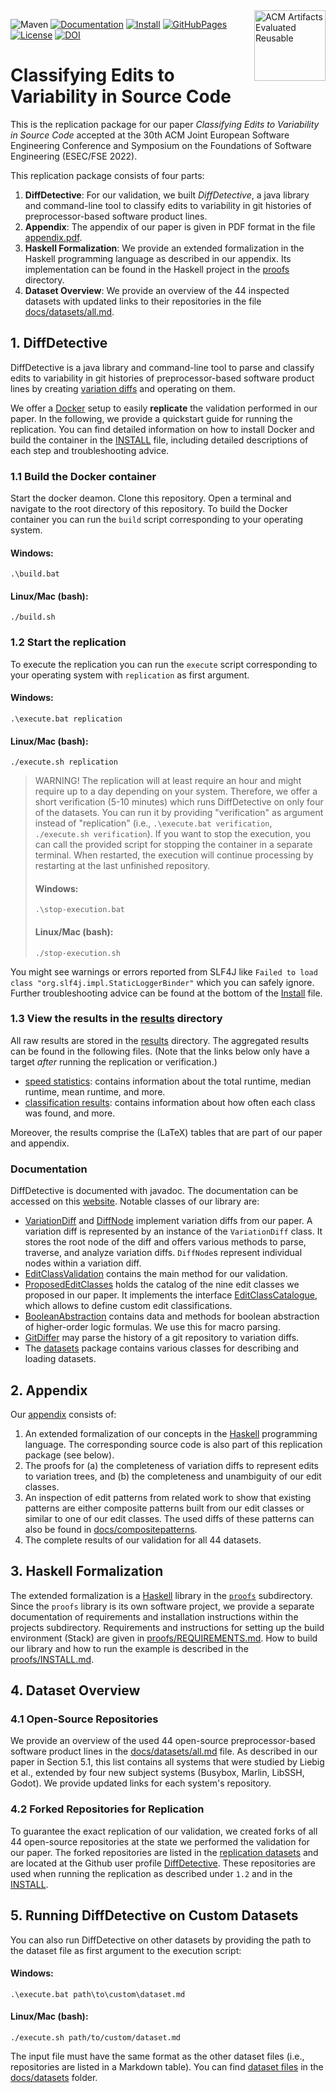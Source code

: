 <img padding="10" align="right" src="https://www.acm.org/binaries/content/gallery/acm/publications/artifact-review-v1_1-badges/artifacts_evaluated_reusable_v1_1.png" alt="ACM Artifacts Evaluated Reusable" width="114" height="113"/>

![Maven](https://github.com/VariantSync/DiffDetective/actions/workflows/maven.yml/badge.svg)
[![Documentation](https://img.shields.io/badge/Documentation-Read-purple)][documentation]
[![Install](https://img.shields.io/badge/Install-Instructions-blue)](INSTALL.md)
[![GitHubPages](https://img.shields.io/badge/GitHub%20Pages-online-blue.svg?style=flat)][website]
[![License](https://img.shields.io/badge/License-GNU%20LGPLv3-blue)](LICENSE.LGPL3)
[![DOI](https://zenodo.org/badge/DOI/10.5281/zenodo.7110095.svg)](https://doi.org/10.5281/zenodo.7110095)

# Classifying Edits to Variability in Source Code

This is the replication package for our paper _Classifying Edits to Variability in Source Code_ accepted at the 30th ACM Joint European Software Engineering Conference and Symposium on the Foundations of Software Engineering (ESEC/FSE 2022).

This replication package consists of four parts:

1. **DiffDetective**: For our validation, we built _DiffDetective_, a java library and command-line tool to classify edits to variability in git histories of preprocessor-based software product lines.
2. **Appendix**: The appendix of our paper is given in PDF format in the file [appendix.pdf][appendix].
3. **Haskell Formalization**: We provide an extended formalization in the Haskell programming language as described in our appendix. Its implementation can be found in the Haskell project in the [proofs](proofs) directory.
4. **Dataset Overview**: We provide an overview of the 44 inspected datasets with updated links to their repositories in the file [docs/datasets/all.md][dataset].

## 1. DiffDetective
DiffDetective is a java library and command-line tool to parse and classify edits to variability in git histories of preprocessor-based software product lines by creating [variation diffs][variationdiff_class] and operating on them.

We offer a [Docker](https://www.docker.com/) setup to easily __replicate__ the validation performed in our paper. 
In the following, we provide a quickstart guide for running the replication.
You can find detailed information on how to install Docker and build the container in the [INSTALL](INSTALL.md) file, including detailed descriptions of each step and troubleshooting advice.

### 1.1 Build the Docker container
Start the docker deamon.
Clone this repository.
Open a terminal and navigate to the root directory of this repository.
To build the Docker container you can run the `build` script corresponding to your operating system.
#### Windows: 
`.\build.bat`
#### Linux/Mac (bash): 
`./build.sh`

### 1.2 Start the replication
To execute the replication you can run the `execute` script corresponding to your operating system with `replication` as first argument.

#### Windows:
`.\execute.bat replication`
#### Linux/Mac (bash):
`./execute.sh replication`

> WARNING!
> The replication will at least require an hour and might require up to a day depending on your system.
> Therefore, we offer a short verification (5-10 minutes) which runs DiffDetective on only four of the datasets.
> You can run it by providing "verification" as argument instead of "replication" (i.e., `.\execute.bat verification`,  `./execute.sh verification`).
> If you want to stop the execution, you can call the provided script for stopping the container in a separate terminal.
> When restarted, the execution will continue processing by restarting at the last unfinished repository.
> #### Windows:
> `.\stop-execution.bat`
> #### Linux/Mac (bash):
> `./stop-execution.sh`

You might see warnings or errors reported from SLF4J like `Failed to load class "org.slf4j.impl.StaticLoggerBinder"` which you can safely ignore.
Further troubleshooting advice can be found at the bottom of the [Install](INSTALL.md) file.

### 1.3 View the results in the [results][resultsdir] directory
All raw results are stored in the [results][resultsdir] directory.
The aggregated results can be found in the following files.
(Note that the links below only have a target _after_ running the replication or verification.)
- [speed statistics][resultsdir_speed_statistics]: contains information about the total runtime, median runtime, mean runtime, and more.
- [classification results][resultsdir_classification_results]: contains information about how often each class was found, and more.

Moreover, the results comprise the (LaTeX) tables that are part of our paper and appendix.

### Documentation

DiffDetective is documented with javadoc. The documentation can be accessed on this [website][documentation]. Notable classes of our library are:
- [VariationDiff](https://variantsync.github.io/DiffDetective/docs/javadoc/org/variantsync/diffdetective/variation/diff/VariationDiff.html) and [DiffNode](https://variantsync.github.io/DiffDetective/docs/javadoc/org/variantsync/diffdetective/variation/diff/DiffNode.html) implement variation diffs from our paper. A variation diff is represented by an instance of the `VariationDiff` class. It stores the root node of the diff and offers various methods to parse, traverse, and analyze variation diffs. `DiffNode`s represent individual nodes within a variation diff.
- [EditClassValidation](https://variantsync.github.io/DiffDetective/docs/javadoc/org/variantsync/diffdetective/validation/EditClassValidation.html) contains the main method for our validation.
- [ProposedEditClasses](https://variantsync.github.io/DiffDetective/docs/javadoc/org/variantsync/diffdetective/editclass/proposed/ProposedEditClasses.html) holds the catalog of the nine edit classes we proposed in our paper. It implements the interface [EditClassCatalogue](https://variantsync.github.io/DiffDetective/docs/javadoc/org/variantsync/diffdetective/editclass/EditClassCatalogue.html), which allows to define custom edit classifications.
- [BooleanAbstraction](https://variantsync.github.io/DiffDetective/docs/javadoc/org/variantsync/diffdetective/feature/BooleanAbstraction.html) contains data and methods for boolean abstraction of higher-order logic formulas. We use this for macro parsing.
- [GitDiffer](https://variantsync.github.io/DiffDetective/docs/javadoc/org/variantsync/diffdetective/diff/GitDiffer.html) may parse the history of a git repository to variation diffs.
- The [datasets](https://variantsync.github.io/DiffDetective/docs/javadoc/org/variantsync/diffdetective/datasets/package-summary.html) package contains various classes for describing and loading datasets.

## 2. Appendix

Our [appendix][appendix] consists of:
1. An extended formalization of our concepts in the [Haskell][haskell] programming language. The corresponding source code is also part of this replication package (see below).
2. The proofs for (a) the completeness of variation diffs to represent edits to variation trees, and (b) the completeness and unambiguity of our edit classes.
3. An inspection of edit patterns from related work to show that existing patterns are either composite patterns built from our edit classes or similar to one of our edit classes. The used diffs of these patterns can also be found in [docs/compositepatterns](docs/compositepatterns).
4. The complete results of our validation for all 44 datasets.

## 3. Haskell Formalization
The extended formalization is a [Haskell][haskell] library in the [`proofs`](proofs) subdirectory.
Since the `proofs` library is its own software project, we provide a separate documentation of requirements and installation instructions within the projects subdirectory.
Requirements and instructions for setting up the build environment (Stack) are given in [proofs/REQUIREMENTS.md](proofs/REQUIREMENTS.md).
How to build our library and how to run the example is described in the [proofs/INSTALL.md](proofs/INSTALL.md).


## 4. Dataset Overview
### 4.1 Open-Source Repositories
We provide an overview of the used 44 open-source preprocessor-based software product lines in the [docs/datasets/all.md][dataset] file.
As described in our paper in Section 5.1, this list contains all systems that were studied by Liebig et al., extended by four new subject systems (Busybox, Marlin, LibSSH, Godot).
We provide updated links for each system's repository.

### 4.2 Forked Repositories for Replication
To guarantee the exact replication of our validation, we created forks of all 44 open-source repositories at the state we performed the validation for our paper.
The forked repositories are listed in the [replication datasets](docs/datasets/esecfse22-replication.md.md) and are located at the Github user profile [DiffDetective](https://github.com/DiffDetective?tab=repositories).
These repositories are used when running the replication as described under `1.2` and in the [INSTALL](INSTALL.md).

## 5. Running DiffDetective on Custom Datasets
You can also run DiffDetective on other datasets by providing the path to the dataset file as first argument to the execution script:

#### Windows:
`.\execute.bat path\to\custom\dataset.md`
#### Linux/Mac (bash):
`./execute.sh path/to/custom/dataset.md`

The input file must have the same format as the other dataset files (i.e., repositories are listed in a Markdown table). You can find [dataset files](docs/datasets/all.md) in the [docs/datasets](docs/datasets) folder.

[variationdiff_class]: https://variantsync.github.io/DiffDetective/docs/javadoc/org/variantsync/diffdetective/variation/diff/VariationDiff.html
[haskell]: https://www.haskell.org/
[dataset]: docs/datasets/all.md
[appendix]: appendix.pdf

[documentation]: https://variantsync.github.io/DiffDetective/docs/javadoc/
[website]: https://variantsync.github.io/DiffDetective/

[resultsdir]: results
[resultsdir_classification_results]: results/validation/current/ultimateresult.metadata.txt
[resultsdir_speed_statistics]: results/validation/current/speedstatistics.txt
